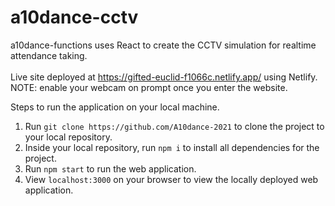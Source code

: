 # a10dance-cctv

a10dance-functions uses React to create the CCTV simulation for realtime attendance taking. <br /><br />
Live site deployed at https://gifted-euclid-f1066c.netlify.app/ using Netlify. <br />
NOTE: enable your webcam on prompt once you enter the website.

Steps to run the application on your local machine.

1. Run `git clone https://github.com/A10dance-2021` to clone the project to your local repository.
2. Inside your local repository, run `npm i` to install all dependencies for the project.
3. Run `npm start` to run the web application.
4. View `localhost:3000` on your browser to view the locally deployed web application.
